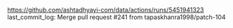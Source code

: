 https://github.com/ashtadhyayi-com/data/actions/runs/5451941323
last_commit_log: Merge pull request #241 from tapaskhanra1998/patch-104